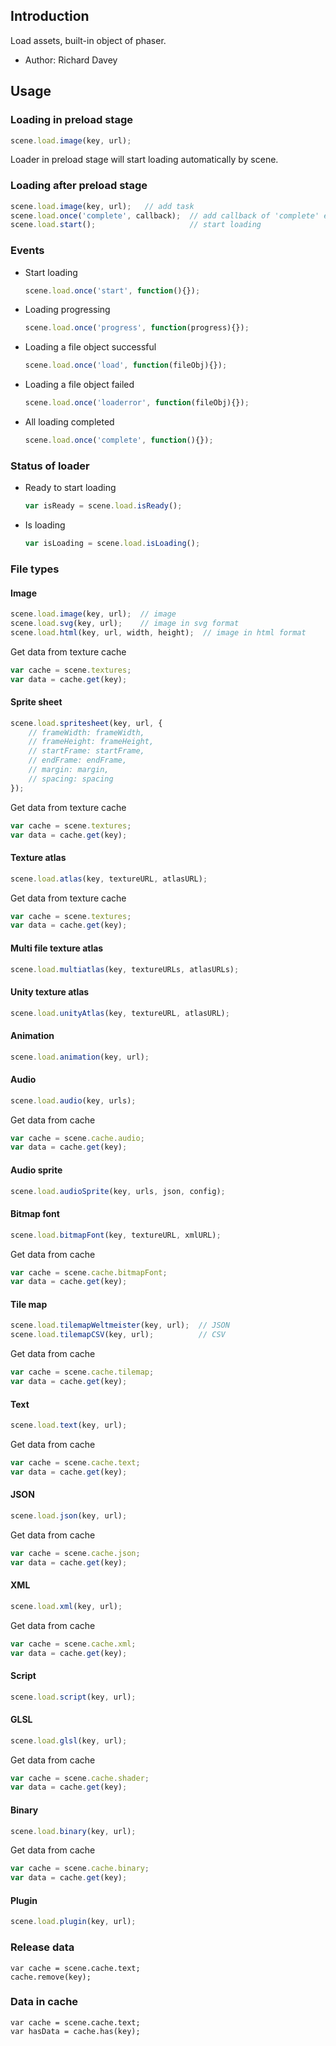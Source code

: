## Introduction

Load assets, built-in object of phaser.

- Author: Richard Davey

## Usage

### Loading in preload stage

```javascript
scene.load.image(key, url);
```

Loader in preload stage will start loading automatically by scene.

### Loading after preload stage

```javascript
scene.load.image(key, url);   // add task
scene.load.once('complete', callback);  // add callback of 'complete' event
scene.load.start();                     // start loading
```

### Events

- Start loading

    ```javascript
    scene.load.once('start', function(){});
    ```

- Loading progressing

    ```javascript
    scene.load.once('progress', function(progress){});
    ```

- Loading a file object successful

    ```javascript
    scene.load.once('load', function(fileObj){});
    ```

- Loading a file object failed

    ```javascript
    scene.load.once('loaderror', function(fileObj){});
    ```

- All loading completed

    ```javascript
    scene.load.once('complete', function(){});
    ```

### Status of loader

- Ready to start loading

    ```javascript
    var isReady = scene.load.isReady();
    ```

- Is loading

    ```javascript
    var isLoading = scene.load.isLoading();
    ```

### File types

#### Image

```javascript
scene.load.image(key, url);  // image
scene.load.svg(key, url);    // image in svg format
scene.load.html(key, url, width, height);  // image in html format
```

Get data from texture cache

```javascript
var cache = scene.textures;
var data = cache.get(key);
```

#### Sprite sheet

```javascript
scene.load.spritesheet(key, url, {
    // frameWidth: frameWidth,
    // frameHeight: frameHeight,
    // startFrame: startFrame,
    // endFrame: endFrame,
    // margin: margin,
    // spacing: spacing
});
```

Get data from texture cache

```javascript
var cache = scene.textures;
var data = cache.get(key);
```

#### Texture atlas

```javascript
scene.load.atlas(key, textureURL, atlasURL);
```

Get data from texture cache

```javascript
var cache = scene.textures;
var data = cache.get(key);
```

#### Multi file texture atlas

```javascript
scene.load.multiatlas(key, textureURLs, atlasURLs);
```

#### Unity texture atlas

```javascript
scene.load.unityAtlas(key, textureURL, atlasURL);
```

#### Animation

```javascript
scene.load.animation(key, url);
```

#### Audio

```javascript
scene.load.audio(key, urls);
```

Get data from cache

```javascript
var cache = scene.cache.audio;
var data = cache.get(key);
```

#### Audio sprite

```javascript
scene.load.audioSprite(key, urls, json, config);
```

#### Bitmap font

```javascript
scene.load.bitmapFont(key, textureURL, xmlURL);
```

Get data from cache

```javascript
var cache = scene.cache.bitmapFont;
var data = cache.get(key);
```

#### Tile map

```javascript
scene.load.tilemapWeltmeister(key, url);  // JSON
scene.load.tilemapCSV(key, url);          // CSV
```

Get data from cache

```javascript
var cache = scene.cache.tilemap;
var data = cache.get(key);
```

#### Text

```javascript
scene.load.text(key, url);
```

Get data from cache

```javascript
var cache = scene.cache.text;
var data = cache.get(key);
```

#### JSON

```javascript
scene.load.json(key, url);
```

Get data from cache

```javascript
var cache = scene.cache.json;
var data = cache.get(key);
```

#### XML

```javascript
scene.load.xml(key, url);
```

Get data from cache

```javascript
var cache = scene.cache.xml;
var data = cache.get(key);
```

#### Script

```javascript
scene.load.script(key, url);
```

#### GLSL

```javascript
scene.load.glsl(key, url);
```

Get data from cache

```javascript
var cache = scene.cache.shader;
var data = cache.get(key);
```

#### Binary

```javascript
scene.load.binary(key, url);
```

Get data from cache

```javascript
var cache = scene.cache.binary;
var data = cache.get(key);
```

#### Plugin

```javascript
scene.load.plugin(key, url);
```

### Release data

```javascritp
var cache = scene.cache.text;
cache.remove(key);
```

### Data in cache

```javascritp
var cache = scene.cache.text;
var hasData = cache.has(key);
```
